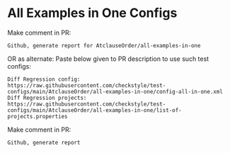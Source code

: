 # All Examples in One Configs
Make comment in PR:
```
Github, generate report for AtclauseOrder/all-examples-in-one
```
OR as alternate:
Paste below given to PR description to use such test configs:
```
Diff Regression config: https://raw.githubusercontent.com/checkstyle/test-configs/main/AtclauseOrder/all-examples-in-one/config-all-in-one.xml
Diff Regression projects: https://raw.githubusercontent.com/checkstyle/test-configs/main/AtclauseOrder/all-examples-in-one/list-of-projects.properties
```
Make comment in PR:
```
Github, generate report
```
